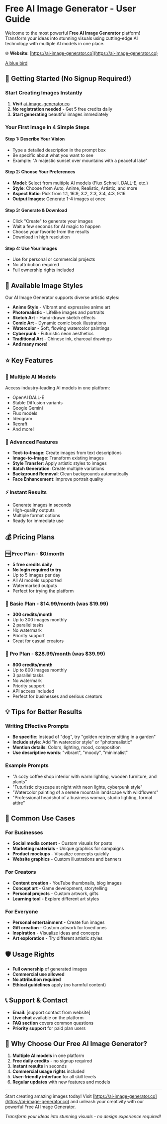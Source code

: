 # Free AI Image Generator - User Guide

Welcome to the most powerful **Free AI Image Generator** platform! Transform your ideas into stunning visuals using cutting-edge AI technology with multiple AI models in one place.

🌐 **Website**: [https://ai-image-generator.co](https://ai-image-generator.co)

[A blue bird](https://cdn.ai-image-generator.co/imgs/sample/ai-image-generator-sample1.jpg)

## 🚀 Getting Started (No Signup Required!)

### Start Creating Images Instantly

1. **Visit** [ai-image-generator.co](https://ai-image-generator.co)
2. **No registration needed** - Get 5 free credits daily
3. **Start generating** beautiful images immediately

### Your First Image in 4 Simple Steps

#### Step 1: Describe Your Vision

- Type a detailed description in the prompt box
- Be specific about what you want to see
- Example: "A majestic sunset over mountains with a peaceful lake"

#### Step 2: Choose Your Preferences

- **Model**: Select from multiple AI models (Flux Schnell, DALL-E, etc.)
- **Style**: Choose from Auto, Anime, Realistic, Artistic, and more
- **Aspect Ratio**: Pick from 1:1, 16:9, 3:2, 2:3, 3:4, 4:3, 9:16
- **Output Images**: Generate 1-4 images at once

#### Step 3: Generate & Download

- Click "Create" to generate your images
- Wait a few seconds for AI magic to happen
- Choose your favorite from the results
- Download in high resolution

#### Step 4: Use Your Images

- Use for personal or commercial projects
- No attribution required
- Full ownership rights included

## 🎨 Available Image Styles

Our AI Image Generator supports diverse artistic styles:

- **Anime Style** - Vibrant and expressive anime art
- **Photorealistic** - Lifelike images and portraits
- **Sketch Art** - Hand-drawn sketch effects
- **Comic Art** - Dynamic comic book illustrations
- **Watercolor** - Soft, flowing watercolor paintings
- **Cyberpunk** - Futuristic neon aesthetics
- **Traditional Art** - Chinese ink, charcoal drawings
- **And many more!**

## ⭐ Key Features

### 🤖 Multiple AI Models

Access industry-leading AI models in one platform:

- OpenAI DALL-E
- Stable Diffusion variants
- Google Gemini
- Flux models
- Ideogram
- Recraft
- And more!

### 🎯 Advanced Features

- **Text-to-Image**: Create images from text descriptions
- **Image-to-Image**: Transform existing images
- **Style Transfer**: Apply artistic styles to images
- **Batch Generation**: Create multiple variations
- **Background Removal**: Clean backgrounds automatically
- **Face Enhancement**: Improve portrait quality

### ⚡ Instant Results

- Generate images in seconds
- High-quality outputs
- Multiple format options
- Ready for immediate use

## 💰 Pricing Plans

### 🆓 Free Plan - $0/month

- **5 free credits daily**
- **No login required to try**
- Up to 5 images per day
- All AI models supported
- Watermarked outputs
- Perfect for trying the platform

### 💎 Basic Plan - $14.99/month (was $19.99)

- **300 credits/month**
- Up to 300 images monthly
- 2 parallel tasks
- No watermark
- Priority support
- Great for casual creators

### 🚀 Pro Plan - $28.99/month (was $39.99)

- **800 credits/month**
- Up to 800 images monthly
- 3 parallel tasks
- No watermark
- Priority support
- API access included
- Perfect for businesses and serious creators

## 💡 Tips for Better Results

### Writing Effective Prompts

- **Be specific**: Instead of "dog", try "golden retriever sitting in a garden"
- **Include style**: Add "in watercolor style" or "photorealistic"
- **Mention details**: Colors, lighting, mood, composition
- **Use descriptive words**: "vibrant", "moody", "minimalist"

### Example Prompts

- "A cozy coffee shop interior with warm lighting, wooden furniture, and plants"
- "Futuristic cityscape at night with neon lights, cyberpunk style"
- "Watercolor painting of a serene mountain landscape with wildflowers"
- "Professional headshot of a business woman, studio lighting, formal attire"

## 🔧 Common Use Cases

### For Businesses

- **Social media content** - Custom visuals for posts
- **Marketing materials** - Unique graphics for campaigns
- **Product mockups** - Visualize concepts quickly
- **Website graphics** - Custom illustrations and banners

### For Creators

- **Content creation** - YouTube thumbnails, blog images
- **Concept art** - Game development, storytelling
- **Personal projects** - Custom artwork, gifts
- **Learning tool** - Explore different art styles

### For Everyone

- **Personal entertainment** - Create fun images
- **Gift creation** - Custom artwork for loved ones
- **Inspiration** - Visualize ideas and concepts
- **Art exploration** - Try different artistic styles

## 🛡️ Usage Rights

- **Full ownership** of generated images
- **Commercial use allowed**
- **No attribution required**
- **Ethical guidelines** apply (no harmful content)

## 📞 Support & Contact

- **Email**: [support contact from website]
- **Live chat** available on the platform
- **FAQ section** covers common questions
- **Priority support** for paid plan users

## 🌟 Why Choose Our Free AI Image Generator?

1. **Multiple AI models** in one platform
2. **Free daily credits** - no signup required
3. **Instant results** in seconds
4. **Commercial usage rights** included
5. **User-friendly interface** for all skill levels
6. **Regular updates** with new features and models

---

Start creating amazing images today! Visit [https://ai-image-generator.co](https://ai-image-generator.co) and unleash your creativity with our powerful Free AI Image Generator.

_Transform your ideas into stunning visuals - no design experience required!_
